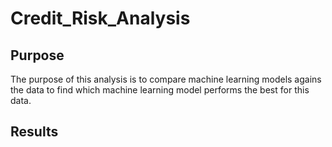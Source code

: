# Credit_Risk_Analysis

## Purpose
The purpose of this analysis is to compare machine learning models agains the data to find which machine learning model performs the best for this data.

## Results

